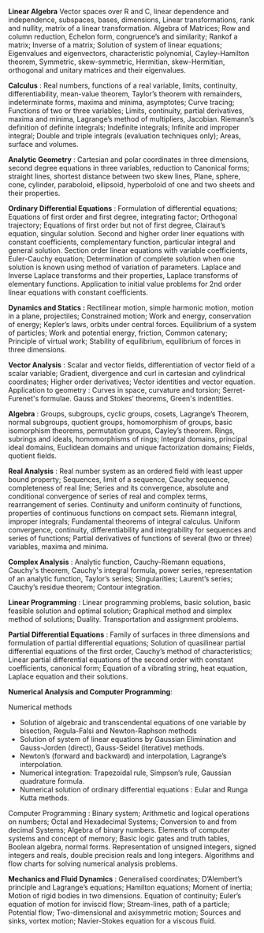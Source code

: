 **Linear Algebra** Vector spaces over R and C, linear dependence and independence, subspaces, bases, dimensions, Linear transformations, rank and nullity, matrix of a linear transformation. Algebra of Matrices; Row and column reduction, Echelon form, congruence’s and similarity; Rankof a matrix; Inverse of a matrix; Solution of system of linear equations; Eigenvalues and eigenvectors, characteristic polynomial, Cayley-Hamilton theorem, Symmetric, skew-symmetric, Hermitian, skew-Hermitian, orthogonal and unitary matrices and their eigenvalues.

**Calculus** : Real numbers, functions of a real variable, limits, continuity, differentiability, mean-value theorem, Taylor’s theorem with remainders, indeterminate forms, maxima and minima, asymptotes; Curve tracing; Functions of two or three variables; Limits, continuity, partial derivatives, maxima and minima, Lagrange’s method of multipliers, Jacobian. Riemann’s definition of definite integrals; Indefinite integrals; Infinite and improper integral; Double and triple integrals (evaluation techniques only); Areas, surface and volumes.

**Analytic Geometry** : Cartesian and polar coordinates in three dimensions, second degree equations in three variables, reduction to Canonical forms; straight lines, shortest distance between two skew lines, Plane, sphere, cone, cylinder, paraboloid, ellipsoid, hyperboloid of one and two sheets and their properties.

**Ordinary Differential Equations** : Formulation of differential equations; Equations of first order and first degree, integrating factor; Orthogonal trajectory; Equations of first order but not of first degree, Clairaut’s equation, singular solution. Second and higher order liner equations with constant coefficients, complementary function, particular integral and general solution. Section order linear equations with variable coefficients, Euler-Cauchy equation; Determination of complete solution when one solution is known using method of variation of parameters. Laplace and Inverse Laplace transforms and their properties, Laplace transforms of elementary functions. Application to initial value problems for 2nd order linear equations with constant coefficients.

**Dynamics and Statics :** Rectilinear motion, simple harmonic motion, motion in a plane, projectiles; Constrained motion; Work and energy, conservation of energy; Kepler’s laws, orbits under central forces. Equilibrium of a system of particles; Work and potential energy, friction, Common catenary; Principle of virtual work; Stability of equilibrium, equilibrium of forces in three dimensions.

**Vector Analysis** : Scalar and vector fields, differentiation of vector field of a scalar variable; Gradient, divergence and curl in cartesian and cylindrical coordinates; Higher order derivatives; Vector identities and vector equation. Application to geometry : Curves in space, curvature and torsion; Serret-Furenet's formulae. Gauss and Stokes’ theorems, Green's indentities.

**Algebra** : Groups, subgroups, cyclic groups, cosets, Lagrange’s Theorem, normal subgroups, quotient groups, homomorphism of groups, basic isomorphism theorems, permutation groups, Cayley’s theorem. Rings, subrings and ideals, homomorphisms of rings; Integral domains, principal ideal domains, Euclidean domains and unique factorization domains; Fields, quotient fields.

**Real Analysis** : Real number system as an ordered field with least upper bound property; Sequences, limit of a sequence, Cauchy sequence, completeness of real line; Series and its convergence, absolute and conditional convergence of series of real and complex terms, rearrangement of series. Continuity and uniform continuity of functions, properties of continuous functions on compact sets. Riemann integral, improper integrals; Fundamental theorems of integral calculus. Uniform convergence, continuity, differentiability and integrability for sequences and series of functions; Partial derivatives of functions of several (two or three) variables, maxima and minima.

**Complex Analysis** : Analytic function, Cauchy-Riemann equations, Cauchy's theorem, Cauchy's integral formula, power series, representation of an analytic function, Taylor’s series; Singularities; Laurent’s series; Cauchy’s residue theorem; Contour integration.

**Linear Programming** : Linear programming problems, basic solution, basic feasible solution and optimal solution; Graphical method and simplex method of solutions; Duality. Transportation and assignment problems.

**Partial Differential Equations** : Family of surfaces in three dimensions and formulation of partial differential equations; Solution of quasilinear partial differential equations of the first order, Cauchy’s method of characteristics; Linear partial differential equations of the second order with constant coefficients, canonical form; Equation of a vibrating string, heat equation, Laplace equation and their solutions.

**Numerical Analysis and Computer Programming**: 

Numerical methods
- Solution of algebraic and transcendental equations of one variable by bisection, Regula-Falsi and Newton-Raphson methods
- Solution of system of linear equations by Gaussian Elimination and Gauss-Jorden (direct), Gauss-Seidel (iterative) methods.
- Newton’s (forward and backward) and interpolation, Lagrange’s interpolation. 
- Numerical integration: Trapezoidal rule, Simpson’s rule, Gaussian quadrature formula.
- Numerical solution of ordinary differential equations : Eular and Runga Kutta methods. 

Computer Programming : Binary system; Arithmetic and logical operations on numbers; Octal and Hexadecimal Systems; Conversion to and from decimal Systems; Algebra of binary numbers. Elements of computer systems and concept of memory; Basic logic gates and truth tables, Boolean algebra, normal forms. Representation of unsigned integers, signed integers and reals, double precision reals and long integers. Algorithms and flow charts for solving numerical analysis problems.

**Mechanics and Fluid Dynamics** : Generalised coordinates; D’Alembert’s principle and Lagrange’s equations; Hamilton equations; Moment of inertia; Motion of rigid bodies in two dimensions. Equation of continuity; Euler’s equation of motion for inviscid flow; Stream-lines, path of a particle; Potential flow; Two-dimensional and axisymmetric motion; Sources and sinks, vortex motion; Navier-Stokes equation for a viscous fluid.